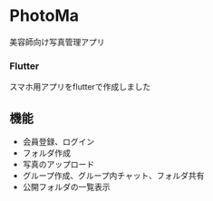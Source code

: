 <h1>PhotoMa</h1>
<p>美容師向け写真管理アプリ</p>

<h3>Flutter</h3>
<p>スマホ用アプリをflutterで作成しました</p>

## 機能

- 会員登録、ログイン
- フォルダ作成
- 写真のアップロード
- グループ作成、グループ内チャット、フォルダ共有
- 公開フォルダの一覧表示

